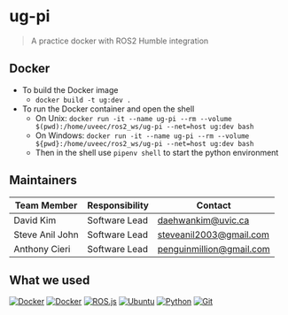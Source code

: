 # ug-pi
> A practice docker with ROS2 Humble integration

## Docker

- To build the Docker image
  - `docker build -t ug:dev .`
- To run the Docker container and open the shell
  - On Unix: `docker run -it --name ug-pi --rm --volume $(pwd):/home/uveec/ros2_ws/ug-pi --net=host ug:dev bash`
  - On Windows: `docker run -it --name ug-pi --rm --volume ${pwd}:/home/uveec/ros2_ws/ug-pi --net=host ug:dev bash`
  - Then in the shell use `pipenv shell` to start the python environment

## Maintainers

| Team Member      | Responsibility | Contact                  |
| ---------------- | -------------- | ------------------------ |
| David Kim        | Software Lead  | daehwankim@uvic.ca       |
| Steve Anil John  | Software Lead  | steveanil2003@gmail.com  |
| Anthony Cieri    | Software Lead  | penguinmillion@gmail.com |

## What we used

[<img alt="Docker" src="https://img.shields.io/badge/-RaspberryPi-C51A4A?style=for-the-badge&logo=Raspberry-Pi" />](https://www.raspberrypi.com) [<img alt="Docker" src="https://img.shields.io/badge/docker-%230db7ed.svg?style=for-the-badge&logo=docker&logoColor=white" />](https://www.docker.com) [<img alt="ROS.js" src="https://img.shields.io/badge/ros-%230A0FF9.svg?style=for-the-badge&logo=ros&logoColor=white" />](https://www.ros.org) [<img alt="Ubuntu" src="https://img.shields.io/badge/Ubuntu-E95420?style=for-the-badge&logo=ubuntu&logoColor=white" />](https://ubuntu.com) [<img alt="Python" src="https://img.shields.io/badge/python-3670A0?style=for-the-badge&logo=python&logoColor=ffdd54" />](https://www.python.org) [<img alt="Git" src="https://img.shields.io/badge/git-%23F05033.svg?style=for-the-badge&logo=git&logoColor=white" />](https://git-scm.com)
